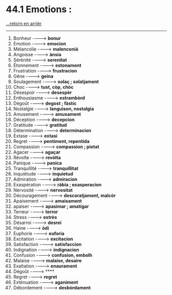 # 44.1 Emotions : 

[...retorn en arrièr](../../../menu_fiches.md)

---

1. Bonheur   ----> **bonur**
2. Emotion ----> **emocion**
3. Mélancolie   ----> **malenconiá**
4. Angoisse   ----> **ànsia**
5. Sérénité   ----> **serenitat**
6. Étonnement   ----> **estonament**
7. Frustration   ----> **frustracion**
8. Gêne   ----> **geina**
9. Soulagement   ----> **solaç ; solatjament**
10. Choc   ----> **tust, còp, chòc**
11. Désespoir   ----> **desespèr**
12. Enthousiasme   ----> **estrambòrd**
13. Dégoût   ----> **degost ; fàstic**
14. Nostalgie   ----> **languison, nostalgia**
15. Amusement   ----> **amusament**
16. Déception   ----> **decepcion**
17. Gratitude   ----> **gratitud**
18. Détermination   ----> **determinacion**
19. Extase   ----> **extasi**
20. Regret   ----> **pentiment, repentida**
21. Compassion   ----> **compassion ; pietat**
22. Agacer   ----> **agaçar**
23. Révolte   ----> **revòlta**
24. Panique   ----> **panica**
25. Tranquillité   ----> **tranquillitat**
26. Inquiétude   ----> **inquietud**
27. Admiration   ----> **admiracion**
28. Exaspération   ----> **ràbia ; exasperacion**
29. Nervosité   ----> **nervositat**
30. Découragement   ----> **descoratjament, malcòr**
31. Apaisement   ----> **amaisament**
32. apaiser ----> **apasimar ; amatigar**
33. Terreur   ----> **terror**
34. Stress   ----> **estrès**
35. Désarroi   ----> **desrei**
36. Haine   ----> **òdi**
37. Euphorie   ----> **euforia**
38. Excitation   ----> **excitacion**
39. Satisfaction   ----> **satisfaccion**
40. Indignation   ----> **indignacion**
41. Confusion   ----> **confusion, embolh**
42. Malaise   ----> **malaise, desaire**
43. Exaltation   ----> **enaurament**
44. Dégoût ----> ****
45. Regret ----> **regret**
46. Exténuation   ----> **aganiment**
47. Débordement ----> **desbòrdament**